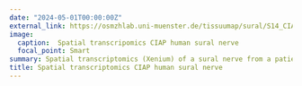 ```yaml
---
date: "2024-05-01T00:00:00Z"
external_link: https://osmzhlab.uni-muenster.de/tissuumap/sural/S14_CIAP
image:
  caption:  Spatial transcripomics CIAP human sural nerve
  focal_point: Smart
summary: Spatial transcriptomics (Xenium) of a sural nerve from a patient suffering from CIAP (chronic idiopathic axonal polyneuropathy) (S14).
title: Spatial transcriptomics CIAP human sural nerve
---
```

